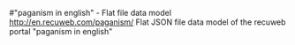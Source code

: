 #"paganism in english" - Flat file data model
http://en.recuweb.com/paganism/
Flat JSON file data model of the recuweb portal "paganism in english"
